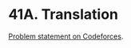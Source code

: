 # 41A. Translation

[Problem statement on Codeforces](https://codeforces.com/problemset/problem/41/A?locale=en).